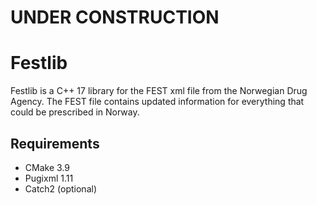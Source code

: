 # UNDER CONSTRUCTION

# Festlib
Festlib is a C++ 17 library for the FEST xml file from the Norwegian Drug Agency.
The FEST file contains updated information for everything that could be prescribed in Norway.

## Requirements
* CMake 3.9
* Pugixml 1.11
* Catch2 (optional)

